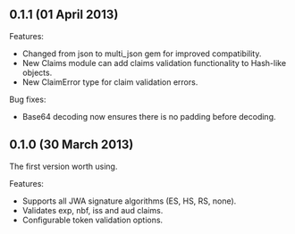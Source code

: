 ## 0.1.1 (01 April 2013)

Features:

- Changed from json to multi_json gem for improved compatibility.
- New Claims module can add claims validation functionality to Hash-like objects.
- New ClaimError type for claim validation errors.

Bug fixes:

- Base64 decoding now ensures there is no padding before decoding.

## 0.1.0 (30 March 2013)

The first version worth using.

Features:

- Supports all JWA signature algorithms (ES, HS, RS, none).
- Validates exp, nbf, iss and aud claims.
- Configurable token validation options.